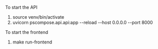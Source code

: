 To start the API

1. source venv/bin/activate
2. uvicorn pscompose.api.api:app --reload --host 0.0.0.0 --port 8000

To start the frontend

1. make run-frontend
